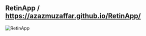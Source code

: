 ## RetinApp /  https://azazmuzaffar.github.io/RetinApp/

![RetinApp](https://user-images.githubusercontent.com/64412852/141682567-99f3163a-96c0-45d7-b225-b035179a5a82.png)
